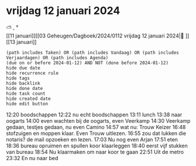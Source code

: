 # vrijdag 12 januari 2024

⛅ , °<br>[[11 januari]][[03 Geheugen/Dagboek/2024/0112 vrijdag 12 januari 2024|📓 ]][[13 januari]]
```tasks
(path includes Taken) OR (path includes Vandaag) OR (path includes Verjaardagen) OR (path includes Agenda)
(due on or before 2024-01-12) AND NOT (done before 2024-01-12)
hide due date
hide recurrence rule
hide tags
hide backlink
hide done date
hide task count
hide created date
hide edit button
```
12:20 boodschappen 
12:22 nu echt boodschappen 
13:11 lunch
13:38 naar oogarts
14:00 even wachten bij de oogarts, even Veerkamp 
14:30 Veerkamp gedaan, testjes gedaan, nu even Camino
14:57 wat nu: Trouw Keizer
16:48 stofzuigen en moppen klaar. Even Trouw uitlezen.
16:55 zou dat lukken die notaris? de mail opzoeken en lezen.
17:03 Nu nog even Arjan
17:51 eten
18:36 bureau opruimen en spullen koor klaarleggen 
18:40 eerst vijf stukken van bureau
18:54 Nu klaarmaken om naar koor te gaan
22:51 Uit de metro 
23:32 En nu naar bed
